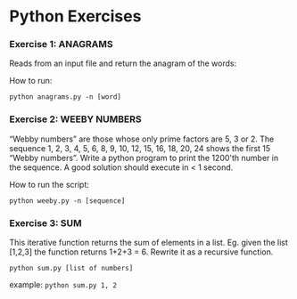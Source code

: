 # Python Exercises

### Exercise 1: ANAGRAMS
 
Reads from an input file and return the anagram of the words:

How to run:

`python anagrams.py -n [word]`

### Exercise 2: WEEBY NUMBERS
“Webby numbers” are those whose only prime factors are 5, 3 or 2. The sequence 1, 2, 3, 4, 5, 6, 8, 9, 10, 12, 15, 16, 18, 20, 24 shows the first 15 “Webby numbers”. Write a python program to print the 1200'th number in the sequence. A good solution should execute in < 1 second.

How to run the script:

`python weeby.py -n [sequence]`

### Exercise 3: SUM
This iterative function returns the sum of elements in a list. Eg. given the list [1,2,3] the function returns 1+2+3 = 6. Rewrite it as a recursive function.

`python sum.py [list of numbers]`

example:
`python sum.py 1, 2`